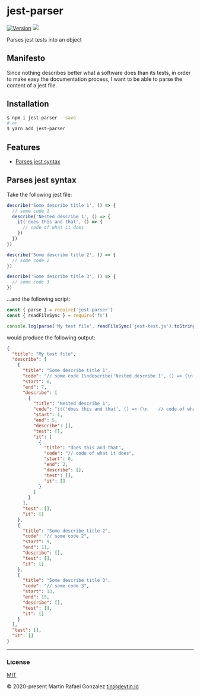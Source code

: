 <div><h1>jest-parser</h1></div>

<p>
    <a href="https://www.npmjs.com/package/jest-parser" target="_blank"><img src="https://img.shields.io/npm/v/jest-parser.svg" alt="Version"></a>
<a href="http://opensource.org/licenses" target="_blank"><img src="http://img.shields.io/badge/License-MIT-brightgreen.svg"></a>
</p>

<p>
    Parses jest tests into an object
</p>

## Manifesto

Since nothing describes better what a software does than its tests, in order to make easy the documentation process, I
want to be able to parse the content of a jest file.

## Installation

```sh
$ npm i jest-parser --save
# or
$ yarn add jest-parser
```

## Features

- [Parses jest syntax](#parses-jest-syntax)


<a name="loads-entities-from-directory"></a>

## Parses jest syntax

Take the following jest file:

```js
describe('Some describe title 1', () => {
  // some code 1
  describe('Nested describe 1', () => {
    it('does this and that', () => {
      // code of what it does
    })
  })
})

describe('Some describe title 2', () => {
  // some code 2
})

describe('Some describe title 3', () => {
  // some code 3
})
```
...and the following script:

```js
const { parse } = require('jest-parser')
const { readFileSync } = require('fs')

console.log(parse('My test file', readFileSync('jest-test.js').toString()))
```
would produce the following output:

```json
{
  "title": "My test file",
  "describe": [
    {
      "title": "Some describe title 1",
      "code": "// some code 1\ndescribe('Nested describe 1', () => {\n    it('does this and that', () => {\n        // code of what it does\n    })\n})",
      "start": 0,
      "end": 7,
      "describe": [
        {
          "title": "Nested describe 1",
          "code": "it('does this and that', () => {\n    // code of what it does\n})",
          "start": 1,
          "end": 5,
          "describe": [],
          "test": [],
          "it": [
            {
              "title": "does this and that",
              "code": "// code of what it does",
              "start": 0,
              "end": 2,
              "describe": [],
              "test": [],
              "it": []
            }
          ]
        }
      ],
      "test": [],
      "it": []
    },
    {
      "title": "Some describe title 2",
      "code": "// some code 2",
      "start": 9,
      "end": 11,
      "describe": [],
      "test": [],
      "it": []
    },
    {
      "title": "Some describe title 3",
      "code": "// some code 3",
      "start": 13,
      "end": 15,
      "describe": [],
      "test": [],
      "it": []
    }
  ],
  "test": [],
  "it": []
}
```

* * *

### License

[MIT](https://opensource.org/licenses/MIT)

&copy; 2020-present Martin Rafael Gonzalez <tin@devtin.io>
